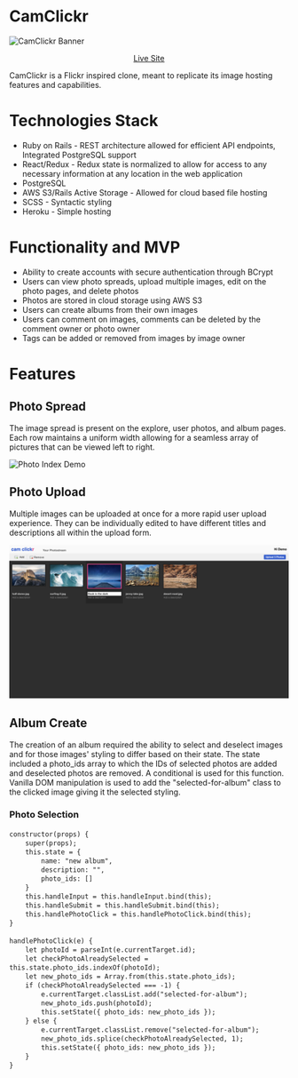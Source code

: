 # CamClickr
![CamClickr Banner](https://github.com/ItaloLujanPedreschi/CamClickr/blob/master/app/assets/images/github-visuals/welcome_page.png)
<div align="center">
  <a href="https://cam-clickr.herokuapp.com/#/" target="_blank">Live Site</a>
</div>

CamClickr is a Flickr inspired clone, meant to replicate its image hosting features and capabilities.

# Technologies Stack

* Ruby on Rails - REST architecture allowed for efficient API endpoints, Integrated PostgreSQL support
* React/Redux - Redux state is normalized to allow for access to any necessary information at any location in the web application
* PostgreSQL
* AWS S3/Rails Active Storage - Allowed for cloud based file hosting
* SCSS - Syntactic styling
* Heroku - Simple hosting

# Functionality and MVP

* Ability to create accounts with secure authentication through BCrypt
* Users can view photo spreads, upload multiple images, edit on the photo pages, and delete photos
* Photos are stored in cloud storage using AWS S3
* Users can create albums from their own images
* Users can comment on images, comments can be deleted by the comment owner or photo owner
* Tags can be added or removed from images by image owner

# Features

## Photo Spread

The image spread is present on the explore, user photos, and album pages. Each row maintains a uniform width allowing for a seamless array of pictures that can be viewed left to right.

![Photo Index Demo](https://github.com/ItaloLujanPedreschi/CamClickr/blob/master/app/assets/images/github-visuals/photo_index_demo.png)

## Photo Upload

Multiple images can be uploaded at once for a more rapid user upload experience. They can be individually edited to have different titles and descriptions all within the upload form.

![Photo Upload](https://github.com/ItaloLujanPedreschi/CamClickr/blob/master/app/assets/images/github-visuals/photo_upload.png)

## Album Create

The creation of an album required the ability to select and deselect images and for those images' styling to differ based on their state. The state included a photo_ids array to which the IDs of selected photos are added and deselected photos are removed. A conditional is used for this function. Vanilla DOM manipulation is used to add the "selected-for-album" class to the clicked image giving it the selected styling.
### Photo Selection
```
constructor(props) {
    super(props);
    this.state = {
        name: "new album",
        description: "",
        photo_ids: []
    }
    this.handleInput = this.handleInput.bind(this);
    this.handleSubmit = this.handleSubmit.bind(this);
    this.handlePhotoClick = this.handlePhotoClick.bind(this);
}

handlePhotoClick(e) {
    let photoId = parseInt(e.currentTarget.id);
    let checkPhotoAlreadySelected = this.state.photo_ids.indexOf(photoId);
    let new_photo_ids = Array.from(this.state.photo_ids);
    if (checkPhotoAlreadySelected === -1) {
        e.currentTarget.classList.add("selected-for-album");
        new_photo_ids.push(photoId);
        this.setState({ photo_ids: new_photo_ids });
    } else {
        e.currentTarget.classList.remove("selected-for-album");
        new_photo_ids.splice(checkPhotoAlreadySelected, 1);
        this.setState({ photo_ids: new_photo_ids });
    }
}
```
